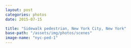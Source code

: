 ```yaml
---
layout: post
categories: photos
date: 2015-07-15

title: "Sidewalk pedestrian, New York City, New York"
base-path: "/assets/img/photos/scenes"
image-name: "nyc-ped-1"
---
```

